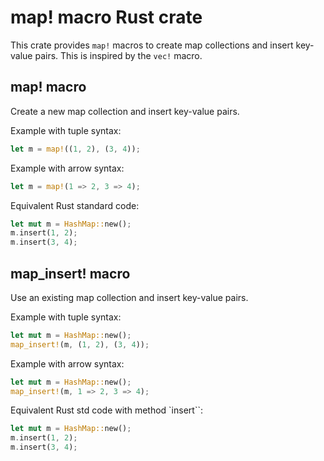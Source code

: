 # map! macro Rust crate

This crate provides `map!` macros to create map collections and
insert key-value pairs. This is inspired by the `vec!` macro.

## map! macro

Create a new map collection and insert key-value pairs.

Example with tuple syntax:

```rust
let m = map!((1, 2), (3, 4));
```

Example with arrow syntax:

```rust
let m = map!(1 => 2, 3 => 4);
```

Equivalent Rust standard code:

```rust
let mut m = HashMap::new();
m.insert(1, 2);
m.insert(3, 4);
```

## map_insert! macro

Use an existing map collection and insert key-value pairs.

Example with tuple syntax:

```rust
let mut m = HashMap::new();
map_insert!(m, (1, 2), (3, 4));
```

Example with arrow syntax:

```rust
let mut m = HashMap::new();
map_insert!(m, 1 => 2, 3 => 4);
```

Equivalent Rust std code with method `insert``:

```rust
let mut m = HashMap::new();
m.insert(1, 2);
m.insert(3, 4);
```
